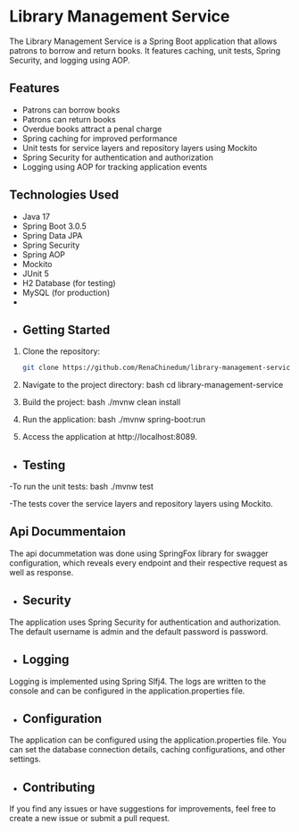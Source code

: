 # Library Management Service

The Library Management Service is a Spring Boot application that allows patrons to borrow and return books. It features caching, unit tests, Spring Security, and logging using AOP.

## Features

- Patrons can borrow books
- Patrons can return books
- Overdue books attract a penal charge
- Spring caching for improved performance
- Unit tests for service layers and repository layers using Mockito
- Spring Security for authentication and authorization
- Logging using AOP for tracking application events

## Technologies Used

- Java 17
- Spring Boot 3.0.5
- Spring Data JPA
- Spring Security
- Spring AOP
- Mockito
- JUnit 5
- H2 Database (for testing)
- MySQL (for production)
- 
- ## Getting Started

1. Clone the repository:

   ```bash
   git clone https://github.com/RenaChinedum/library-management-service.git

2. Navigate to the project directory:
bash
cd library-management-service

3. Build the project:
bash
./mvnw clean install

4. Run the application:
bash
./mvnw spring-boot:run

5. Access the application at http://localhost:8089.

- ## Testing

-To run the unit tests:
bash
./mvnw test

-The tests cover the service layers and repository layers using Mockito.

## Api Docummentaion
The api docummetation was done using SpringFox library for swagger configuration, which reveals every endpoint and their respective request as well as response.

- ## Security
The application uses Spring Security for authentication and authorization. The default username is admin and the default password is password.

- ## Logging
Logging is implemented using Spring Slfj4. The logs are written to the console and can be configured in the application.properties file.

- ## Configuration
The application can be configured using the application.properties file. You can set the database connection details, caching configurations, and other settings.

- ## Contributing
If you find any issues or have suggestions for improvements, feel free to create a new issue or submit a pull request.
